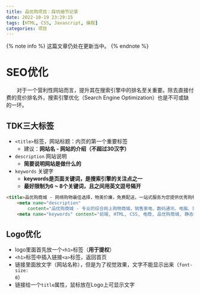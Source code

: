 ```yaml
---
title: 品优购项目：踩坑细节记录
date: 2022-10-19 23:29:15
tags: [HTML, CSS, Javascript, 编程]
categories: 项目
---
```

{% note info %}
这篇文章仍处在更新当中。
{% endnote %}

# SEO优化
&emsp;&emsp;对于一个营利性网站而言，提升其在搜索引擎中的排名至关重要。除去直接付费的竞价排名外，搜索引擎优化（Search Engine Optimization）也是不可或缺的一环。

## TDK三大标签

- <code>&lt;title&gt;</code>标签，网站标题：内页的第一个重要标签 
    - 建议：**网站名 - 网站的介绍（不超过30汉字）**
- <code>description</code> 网站说明
    - **简要说明网站是做什么的**
- <code>keywords</code> 关键字
    - **keywords是页面关键词，是搜索引擎的关注点之一**
    - **最好限制为6 ~ 8个关键词，且之间用英文逗号隔开**

``` HTML 品优购网站的三大标签
<title>品优购商城 - 网络购物最佳选择，物美价廉，免费配送，一站式服务为您提供优秀购物体验！</title>
    <meta name="description"
        content="品优购商城 - 专业的综合网上购物商城，销售家电、数码通讯、电脑、家居百货、服装服饰、母婴、图书、食品等数万个品牌优质商品。便捷、诚信的服务，为您提供愉悦的网上购物体验！" />
    <meta name="keywords" content="前端, HTML, CSS, 电商, 品优购商城, 静态界面">
```

## Logo优化
- logo里面首先放一个<code>&lt;h1&gt;</code>标签（**用于提权**）
- <code>&lt;h1&gt;</code>标签中插入链接<code>&lt;a&gt;</code>标签，返回首页
- 链接里面放文字（网站名称），但是为了视觉效果，文字不能显示出来（<code>font-size: 0</code>）
- 链接给一个<code>title</code>属性，鼠标放在Logo上可显示文字
<!-- more -->